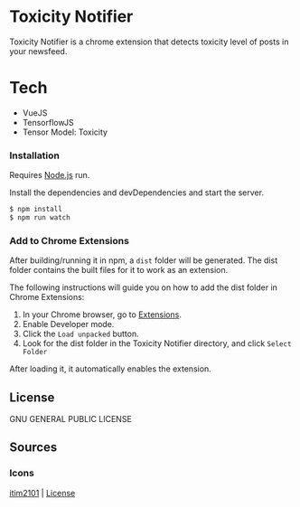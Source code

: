 # Toxicity Notifier

Toxicity Notifier is a chrome extension that detects toxicity level of posts in your newsfeed.

# Tech

- VueJS
- TensorflowJS
- Tensor Model: Toxicity

### Installation

Requires [Node.js](https://nodejs.org/) run.

Install the dependencies and devDependencies and start the server.

```sh
$ npm install
$ npm run watch
```

### Add to Chrome Extensions

After building/running it in npm, a `dist` folder will be generated. The dist folder contains the built files for it to work as an extension.

The following instructions will guide you on how to add the dist folder in Chrome Extensions:

1. In your Chrome browser, go to [Extensions](chrome://extensions).
2. Enable Developer mode.
3. Click the `Load unpacked` button.
4. Look for the dist folder in the Toxicity Notifier directory, and click `Select Folder`

After loading it, it automatically enables the extension.

## License

GNU GENERAL PUBLIC LICENSE

## Sources

### Icons

[itim2101](https://www.flaticon.com/authors/itim2101) | [License](http://creativecommons.org/licenses/by/3.0/)

